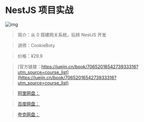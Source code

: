 # NestJS 项目实战

![img](../../assets/288aed1ab1f044f08f541cfd12b5c221~tplv-k3u1fbpfcp-no-mark:280:280:200:280.png)

> 简介：从 0 搭建网关系统，玩转 NestJS 开发

> 讲师：CookieBoty

> 价格：¥29.9

> [官方链接：https://juejin.cn/book/7065201654273933316?utm_source=course_list](https://juejin.cn/book/7065201654273933316?utm_source=course_list)

> [阿里网盘：]()

> [百度网盘：]()

> [夸克网盘：]()
